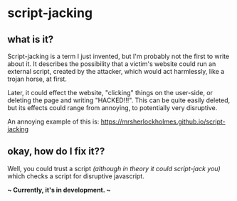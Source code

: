 # script-jacking

## what is it?

Script-jacking is a term I just invented, but I'm probably not the first to write about it.
It describes the possibility that a victim's website could run an external script, created by the attacker, which would act harmlessly, like a trojan horse, at first.

Later, it could effect the website, "clicking" things on the user-side, or deleting the page and writing "HACKED!!!". This can be quite easily deleted, but its effects could range from annoying, to potentially very disruptive.

An annoying example of this is: https://mrsherlockholmes.github.io/script-jacking

## okay, how do I fix it??

Well, you could trust a script _(although in theory it could script-jack you)_ which checks a script for disruptive javascript. 

**~ Currently, it's in development. ~**
